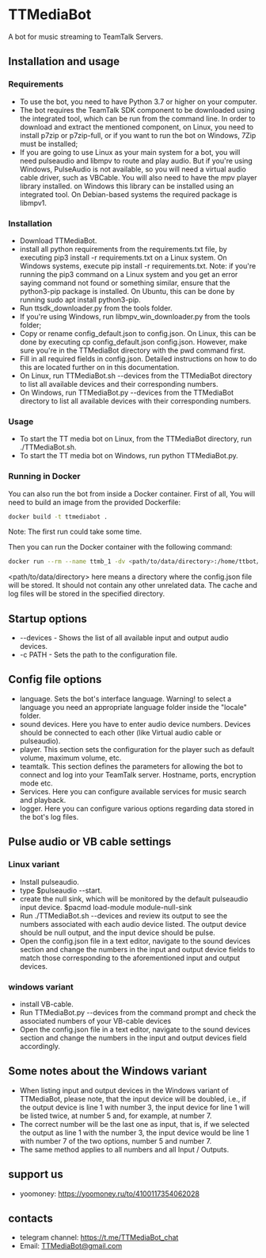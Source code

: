 # TTMediaBot
A bot for music streaming to TeamTalk Servers.

## Installation and usage
### Requirements
* To use the bot, you need to have Python 3.7 or higher on your computer.
* The bot requires the TeamTalk SDK component to be downloaded using the integrated tool, which can be run from the command line. In order to download and extract the mentioned component, on Linux, you need to install p7zip or p7zip-full, or if you want to run the bot on Windows, 7Zip must be installed;
* If you are going to use Linux as your main system for a bot, you will need pulseaudio and libmpv  to route and play audio. But if you're using Windows, PulseAudio is not available, so you will need a virtual audio cable driver, such as VBCable. You will also need to have the mpv player library  installed. on Windows this library can be installed using an integrated tool. On Debian-based systems the required package is libmpv1.
### Installation
* Download TTMediaBot.
* install all python requirements from the requirements.txt file, by executing pip3 install -r requirements.txt on a Linux system. On Windows systems, execute pip install -r requirements.txt. Note: if you're running the pip3 command on a Linux system and you get an error saying command not found or something similar, ensure that the python3-pip package is installed. On Ubuntu, this can be done by running sudo apt install python3-pip.
* Run ttsdk_downloader.py from the tools folder.
* If you're using Windows, run libmpv_win_downloader.py from the tools folder;
* Copy or rename config_default.json to config.json. On Linux, this can be done by executing cp config_default.json config.json. However, make sure you're in the TTMediaBot directory with the pwd command first.
* Fill in all required fields in config.json. Detailed instructions on how to do this are located further on in this documentation.
* On Linux, run TTMediaBot.sh --devices from the TTMediaBot directory to list all available devices and their corresponding numbers.
* On Windows, run TTMediaBot.py --devices from the TTMediaBot directory to list all available devices with their corresponding numbers.
### Usage
* To start the TT media bot on Linux, from the TTMediaBot directory, run ./TTMediaBot.sh.
* To start the TT media bot on Windows, run python TTMediaBot.py.
### Running in Docker
You can also run the bot from inside a Docker container.
First of all, You will need to build an image from the provided Dockerfile:
```sh
docker build -t ttmediabot .
```
Note: The first run could take some time.

Then you can run the Docker container with the following command:
```sh
docker run --rm --name ttmb_1 -dv <path/to/data/directory>:/home/ttbot/data ttmediabot
```
<path/to/data/directory> here means a directory where the config.json file will be stored. It should not contain any other unrelated data.
The cache and  log files will be stored in the specified directory.

## Startup options
* --devices - Shows the list of all available input and output audio devices.
* -c PATH - Sets the path to the configuration file.

## Config file options
* language. Sets the bot's interface language. Warning! to select a language you need an appropriate language folder inside the "locale" folder.
* sound devices. Here you have to enter audio device numbers. Devices should be connected to each other (like Virtual audio cable or pulseaudio).
* player. This section sets the configuration for the player such as default volume, maximum volume, etc.
* teamtalk. This section defines the parameters for allowing the bot to connect and log into your TeamTalk server. Hostname, ports, encryption mode etc.
* Services. Here you can configure available services for music search and playback.
* logger. Here you can configure various options regarding data stored in the bot's log files.

## Pulse audio or VB cable settings
### Linux variant
* Install pulseaudio.
* type $pulseaudio --start.
* create the null sink, which will be monitored by the default pulseaudio input device.
$pacmd load-module module-null-sink
* Run ./TTMediaBot.sh --devices and review its output to see the numbers associated with each audio device listed.
The output device should be null output, and the input device should be pulse.
* Open the config.json file in a text editor, navigate to the sound devices section and change the numbers in the input and output device fields to match those corresponding to the aforementioned input and output devices.
### windows variant
* install VB-cable.
* Run TTMediaBot.py --devices from the command prompt and check the associated numbers of your VB-cable devices
* Open the config.json file in a text editor, navigate to the sound devices section and change the numbers in the input and output devices field accordingly.
## Some notes about the Windows variant
* When listing input and output devices in the Windows variant of TTMediaBot, please note, that the input device will be doubled, i.e., if the output device is line 1 with number 3, the input device for line 1 will be listed twice, at number 5 and, for example, at number 7.
* The correct number will be the last one as input, that is, if we selected the output as line 1 with the number 3, the input device would be line 1 with number 7 of the two options, number 5 and number 7.
* The same method applies to all numbers and all Input / Outputs.
## support us
* yoomoney: https://yoomoney.ru/to/4100117354062028
## contacts
* telegram channel: https://t.me/TTMediaBot_chat
* Email: TTMediaBot@gmail.com
